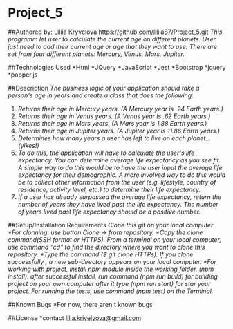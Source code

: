 # Project_5

##Authored by: Liliia Kryvelova
https://github.com/liliia87/Project_5.git
*_This programm let user to calculate the current age on different planets. User just need to add their current age or age that they want to use._*
*_There are set from four different planets: Mercury, Venus, Mars, Jupiter._*

##Technologies Used
*Html *JQuery *JavaScript *Jest *Bootstrap *jquery *popper.js

##Description
*_The business logic of your application should take a person's age in years and create a class that does the following:_*

1. *_Returns their age in Mercury years. (A Mercury year is .24 Earth years.)_*
2. *_Returns their age in Venus years. (A Venus year is .62 Earth years.)_*
3. *_Returns their age in Mars years. (A Mars year is 1.88 Earth years.)_*
4. *_Returns their age in Jupiter years. (A Jupiter year is 11.86 Earth years.)_*
5. *_Determines how many years a user has left to live on each planet… (yikes!)_*
6. *_To do this, the application will have to calculate the user's life expectancy. You can determine average life expectancy as you see fit._*
*_A simple way to do this would be to have the user input the average life expectancy for their demographic. A more involved way to do this would be to collect other information from the user (e.g. lifestyle, country of residence, activity level, etc.) to determine their life expectancy._*
7. *_If a user has already surpassed the average life expectancy, return the number of years they have lived past the life expectancy. The number of years lived past life expectancy should be a positive number._*


##Setup/Installation Requirements
*_Clone this git on your local computer *For clonning: use button Clone -> from repository. *Copy the clone command(SSH format or HTTPS)._*
*_From a terminal on your local computer, use command "cd" to find the directory where you want to clone this repository. *Type the command ($ git clone HTTPs)._*
*_If you clone successfully , a new sub-directory appears on your local computer. *For working with project, install npm module inside the working folder._*
*_(npm install): after successful install, run command (npm run build) for building project on your own computer after it type (npm run start) for star your project._* 
*_For running the tests, use command (npm test) on the Terminal._*

##Known Bugs
*For now, there aren't known bugs

##License
*contact lilia.krivelyova@gmail.com
